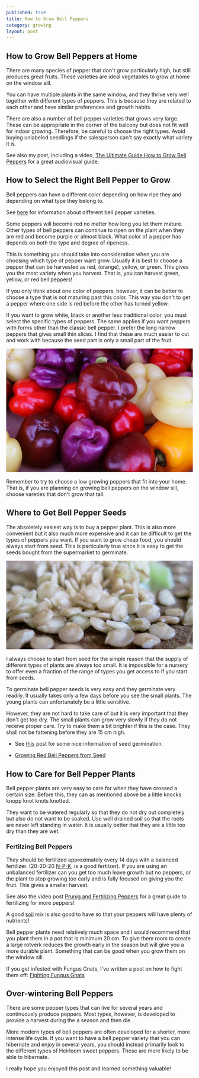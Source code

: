 ```yaml
---
published: true
title: How to Grow Bell Peppers
category: growing
layout: post
---
```

## How to Grow Bell Peppers at Home
There are many species of pepper that don't grow particularly high, but still produces great fruits. These varieties are ideal vegetables to grow at home on the window sill. 

You can have multiple plants in the same window, and they thrive very well together with different types of peppers. This is because they are related to each other and have similar preferences and growth habits.

There are also a number of bell pepper varieties that grows very large. These can be appropriate in the corner of the balcony but does not fit well for indoor growing. Therefore, be careful to choose the right types. Avoid buying unlabeled seedlings if the salesperson can't say exactly what variety it is.

See also my post, including a video, [The Ultimate Guide How to Grow Bell Peppers](https://capsicumboy.github.io/the-ultimate-guide-to-growing-bell-peppers/) for a great audiovisual guide.

## How to Select the Right Bell Pepper to Grow
Bell peppers can have a different color depending on how ripe they and depending on what type they belong to. 

See [here](https://www.grow-it-organically.com/pepper-varieties.html) for information about different bell pepper varieties.

Some peppers will become red no matter how long you let them mature. Other types of bell peppers can continue to ripen on the plant when they are red and become purple or almost black. What color of a pepper has depends on both the type and degree of ripeness.

This is something you should take into consideration when you are choosing which type of pepper want grow. Usually it is best to choose a pepper that can be harvested as red, (orange), yellow, or green. This gives you the most variety when you harvest. That is, you can harvest green, yellow, or red bell peppers! 

If you only think about one color of peppers, however, it can be better to choose a type that is not maturing past this color. This way you don't to get a pepper where one side is red before the other has turned yellow.


If you want to grow white, black or another less traditional color, you must select the specific types of peppers. The same applies if you want peppers with forms other than the classic bell pepper. I prefer the long narrow peppers that gives small thin slices. I find that these are much easier to cut and work with because the seed part is only a small part of the fruit.

![Bell Pepper Seeds](../images/growing-bell-peppers-different-varieties-colors.jpg "Growing Bell Peppers - Different Colors")

Remember to try to choose a low growing peppers that fit into your home. That is, if you are planning on growing bell peppers on the window sill, choose vareties that don't grow that tall.

## Where to Get Bell Pepper Seeds
The absoletely easiest way is to buy a pepper plant. This is also more convenient but it also much more expensive and it can be difficult to get the types of peppers you want. If you want to grow cheap food, you should always start from seed. This is particularly true since it is easy to get the seeds bought from the supermarket to germinate.

![Bell Pepper Seeds](../images/bell-pepper-seeds.jpg "Growing Bell Peppers from Seeds")


I always choose to start from seed for the simple reason that the supply of different types of plants are always too small. It is impossible for a nursery to offer even a fraction of the range of types you get access to if you start from seeds.

To germinate bell pepper seeds is very easy and they germinate very readily. It usually takes only a few days before you see the small plants. The young plants can unfortunately be a little sensitive. 

However, they are not hard to take care of but it is very important that they don't get too dry. The small plants can grow very slowly if they do not receive proper care. Try to make them a bit brighter if this is the case. They shall not be fattening before they are 15 cm high.

- See [this](http://www.tradewindsfruit.com/content/seed-germination-tips.htm) post for some nice information of seed germination. 

- [Growing Red Bell Peppers from Seed](https://capsicumboy.github.io/Growing-Red-Bell-Peppers-From-Seed/)

## How to Care for Bell Pepper Plants
Bell pepper plants are very easy to care for when they have crossed a certain size. Before this, they can as mentioned above be a little knocks knopp knot knots knotted. 

They want to be watered regularly so that they do not dry out completely but also do not want to be soaked. Use well drained soil so that the roots are never left standing in water. It is usually better that they are a little too dry than they are wet.

### Fertilzing Bell Peppers
They should be fertilized approximately every 14 days with a balanced fertilizer. (20-20-20 [N-P-K](https://en.wikipedia.org/wiki/Labeling_of_fertilizer), is a good fertilzer). If you are using an unbalanced fertilizer can you get too much leave growth but no peppers, or the plant to stop growing too early and is fully focused on giving you the fruit. This gives a smaller harvest.

See also the video post [Prunig and Fertilizing Peppers](https://capsicumboy.github.io/Pruning-and-Fertilizing-Pepper-Plants-for-Huge-Yields/) for a great guide to fertilizing for more peppers!

A good [soil](https://capsicumboy.github.io/How-to-Make-Soil-Mix-When-Growing-Peppers/) mix is also good to have so that your peppers will have plenty of nutrients!

Bell pepper plants need relatively much space and I would recommend that you plant them in a pot that is minimum 20 cm. To give them room to create a large rotverk reduces the growth early in the season but will give you a more durable plant. Something that can be good when you grow them on the window sill.

If you get infested with Fungus Gnats, I've written a post on how to fight them off: [Fighting Fungus Gnats](https://capsicumboy.github.io/Fighting-Fungus-Gnats-from-Your-Growing-Peppers/)

## Over-wintering Bell Peppers
There are some pepper types that can live for several years and continuously produce peppers. Most types, however, is developed to provide a harvest during the a season and then die. 

More modern types of bell peppers are often developed for a shorter, more intense life cycle. If you want to have a bell pepper variety that you can hibernate and enjoy in several years, you should instead primarily look to the different types of Heirloom sweet peppers. These are more likely to be able to hibernate. 

I really hope you enjoyed this post and learned something valuable! 
